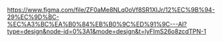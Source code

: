 https://www.figma.com/file/ZF0aMe8NLq0oVf8SR1XIJr/12%EC%9B%94-29%EC%9D%BC-%EC%A3%BC%EA%B0%84%EB%B0%9C%ED%91%9C---AI?type=design&node-id=0%3A1&mode=design&t=lyFImS26o8zcdTPN-1
